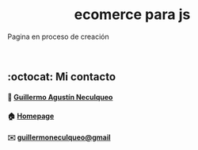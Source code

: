 <div>
    <h1 align="center">ecomerce para js</h1>
    <p>Pagina en proceso de creación</p>
<div>
<br>


## :octocat: Mi contacto
#### :bust_in_silhouette: [Guillermo Agustín Neculqueo](@guillenec)
#### :house: [Homepage](https://procedilinux.netlify.app/index.html)	

#### :envelope: [guillermoneculqueo@gmail](guillermoneculqueo@gmail.com)